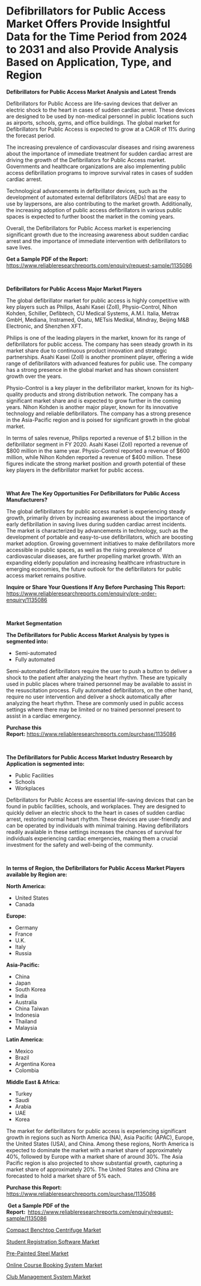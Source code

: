 <p><h1>Defibrillators for Public Access Market Offers Provide Insightful Data for the Time Period from 2024 to 2031 and also Provide Analysis Based on Application, Type, and Region</h1></p><p><strong>Defibrillators for Public Access Market Analysis and Latest Trends</strong></p>
<p><p>Defibrillators for Public Access are life-saving devices that deliver an electric shock to the heart in cases of sudden cardiac arrest. These devices are designed to be used by non-medical personnel in public locations such as airports, schools, gyms, and office buildings. The global market for Defibrillators for Public Access is expected to grow at a CAGR of 11% during the forecast period.</p><p>The increasing prevalence of cardiovascular diseases and rising awareness about the importance of immediate treatment for sudden cardiac arrest are driving the growth of the Defibrillators for Public Access market. Governments and healthcare organizations are also implementing public access defibrillation programs to improve survival rates in cases of sudden cardiac arrest.</p><p>Technological advancements in defibrillator devices, such as the development of automated external defibrillators (AEDs) that are easy to use by laypersons, are also contributing to the market growth. Additionally, the increasing adoption of public access defibrillators in various public spaces is expected to further boost the market in the coming years.</p><p>Overall, the Defibrillators for Public Access market is experiencing significant growth due to the increasing awareness about sudden cardiac arrest and the importance of immediate intervention with defibrillators to save lives.</p></p>
<p><strong>Get a Sample PDF of the Report:&nbsp;</strong> <a href="https://www.reliableresearchreports.com/enquiry/request-sample/1135086">https://www.reliableresearchreports.com/enquiry/request-sample/1135086</a></p>
<p>&nbsp;</p>
<p><strong>Defibrillators for Public Access Major Market Players</strong></p>
<p><p>The global defibrillator market for public access is highly competitive with key players such as Philips, Asahi Kasei (Zoll), Physio-Control, Nihon Kohden, Schiller, Defibtech, CU Medical Systems, A.M.I. Italia, Metrax GmbH, Mediana, Instramed, Osatu, METsis Medikal, Mindray, Beijing M&B Electronic, and Shenzhen XFT.</p><p>Philips is one of the leading players in the market, known for its range of defibrillators for public access. The company has seen steady growth in its market share due to continuous product innovation and strategic partnerships. Asahi Kasei (Zoll) is another prominent player, offering a wide range of defibrillators with advanced features for public use. The company has a strong presence in the global market and has shown consistent growth over the years.</p><p>Physio-Control is a key player in the defibrillator market, known for its high-quality products and strong distribution network. The company has a significant market share and is expected to grow further in the coming years. Nihon Kohden is another major player, known for its innovative technology and reliable defibrillators. The company has a strong presence in the Asia-Pacific region and is poised for significant growth in the global market.</p><p>In terms of sales revenue, Philips reported a revenue of $1.2 billion in the defibrillator segment in FY 2020. Asahi Kasei (Zoll) reported a revenue of $800 million in the same year. Physio-Control reported a revenue of $600 million, while Nihon Kohden reported a revenue of $400 million. These figures indicate the strong market position and growth potential of these key players in the defibrillator market for public access.</p></p>
<p>&nbsp;</p>
<p><strong>What Are The Key Opportunities For Defibrillators for Public Access Manufacturers?</strong></p>
<p><p>The global defibrillators for public access market is experiencing steady growth, primarily driven by increasing awareness about the importance of early defibrillation in saving lives during sudden cardiac arrest incidents. The market is characterized by advancements in technology, such as the development of portable and easy-to-use defibrillators, which are boosting market adoption. Growing government initiatives to make defibrillators more accessible in public spaces, as well as the rising prevalence of cardiovascular diseases, are further propelling market growth. With an expanding elderly population and increasing healthcare infrastructure in emerging economies, the future outlook for the defibrillators for public access market remains positive.</p></p>
<p><strong>Inquire or Share Your Questions If Any Before Purchasing This Report:</strong> <a href="https://www.reliableresearchreports.com/enquiry/pre-order-enquiry/1135086">https://www.reliableresearchreports.com/enquiry/pre-order-enquiry/1135086</a></p>
<p>&nbsp;</p>
<p><strong>Market Segmentation</strong></p>
<p><strong>The Defibrillators for Public Access Market Analysis by types is segmented into:</strong></p>
<p><ul><li>Semi-automated</li><li>Fully automated</li></ul></p>
<p><p>Semi-automated defibrillators require the user to push a button to deliver a shock to the patient after analyzing the heart rhythm. These are typically used in public places where trained personnel may be available to assist in the resuscitation process. Fully automated defibrillators, on the other hand, require no user intervention and deliver a shock automatically after analyzing the heart rhythm. These are commonly used in public access settings where there may be limited or no trained personnel present to assist in a cardiac emergency.</p></p>
<p><strong>Purchase this Report:&nbsp;</strong><a href="https://www.reliableresearchreports.com/purchase/1135086">https://www.reliableresearchreports.com/purchase/1135086</a></p>
<p>&nbsp;</p>
<p><strong>The Defibrillators for Public Access Market Industry Research by Application is segmented into:</strong></p>
<p><ul><li>Public Facilities</li><li>Schools</li><li>Workplaces</li></ul></p>
<p><p>Defibrillators for Public Access are essential life-saving devices that can be found in public facilities, schools, and workplaces. They are designed to quickly deliver an electric shock to the heart in cases of sudden cardiac arrest, restoring normal heart rhythm. These devices are user-friendly and can be operated by individuals with minimal training. Having defibrillators readily available in these settings increases the chances of survival for individuals experiencing cardiac emergencies, making them a crucial investment for the safety and well-being of the community.</p></p>
<p>&nbsp;</p>
<p><strong>In terms of Region, the Defibrillators for Public Access Market Players available by Region are:</strong></p>
<p>
    <p> <strong> North America: </strong>
        <ul>
            <li>United States</li>
            <li>Canada</li>
        </ul>
        </p> 
    <p> <strong> Europe: </strong>
        <ul>
            <li>Germany</li>
            <li>France</li>
            <li>U.K.</li>
            <li>Italy</li>
            <li>Russia</li>
        </ul>
        </p> 
    <p> <strong> Asia-Pacific: </strong>
        <ul>
            <li>China</li>
            <li>Japan</li>
            <li>South Korea</li>
            <li>India</li>
            <li>Australia</li>
            <li>China Taiwan</li>
            <li>Indonesia</li>
            <li>Thailand</li>
            <li>Malaysia</li>
        </ul>
        </p> 
    <p> <strong> Latin America: </strong>
        <ul>
            <li>Mexico</li>
            <li>Brazil</li>
            <li>Argentina Korea</li>
            <li>Colombia</li>
        </ul>
        </p> 
    <p> <strong> Middle East & Africa: </strong>
        <ul>
            <li>Turkey</li>
            <li>Saudi</li>
            <li>Arabia</li>
            <li>UAE</li>
            <li>Korea</li>
        </ul>
    </p>
    </p>
<p><p>The market for defibrillators for public access is experiencing significant growth in regions such as North America (NA), Asia Pacific (APAC), Europe, the United States (USA), and China. Among these regions, North America is expected to dominate the market with a market share of approximately 40%, followed by Europe with a market share of around 30%. The Asia Pacific region is also projected to show substantial growth, capturing a market share of approximately 20%. The United States and China are forecasted to hold a market share of 5% each.</p></p>
<p><strong>Purchase this Report: </strong><a href="https://www.reliableresearchreports.com/purchase/1135086">https://www.reliableresearchreports.com/purchase/1135086</a></p>
<p>&nbsp;<strong>Get a Sample PDF of the Report:&nbsp;&nbsp;</strong><a href="https://www.reliableresearchreports.com/enquiry/request-sample/1135086">https://www.reliableresearchreports.com/enquiry/request-sample/1135086</a></p>
<p><strong></strong></p>
<p><p><a href="https://github.com/nathandecarvalho/Market-Research-Report-List-2/blob/main/compact-benchtop-centrifuge-market.md">Compact Benchtop Centrifuge Market</a></p><p><a href="https://medium.com/@debramedina73/student-registration-software-market-size-cagr-trends-2024-2030-2125bdd88c77">Student Registration Software Market</a></p><p><a href="https://github.com/julyju69/Market-Research-Report-List-2/blob/main/pre-painted-steel-market.md">Pre-Painted Steel Market</a></p><p><a href="https://medium.com/@debramedina73/online-course-booking-system-market-furnishes-information-on-market-share-market-trends-and-c987fd674184">Online Course Booking System Market</a></p><p><a href="https://medium.com/@vincentalvarez1980/club-management-system-market-trends-forecast-and-competitive-analysis-to-2031-cce238221797">Club Management System Market</a></p></p>